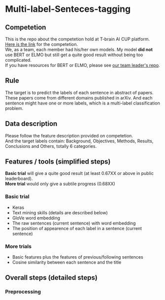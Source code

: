 # Multi-label-Senteces-tagging

## Competetion
This is the repo about the competetion hold at T-brain AI CUP platform. [Here is the link](https://tbrain.trendmicro.com.tw/Competitions/Details/8) for the competetion.  
We, as a team, each member had his/her own models. My model **did not** use BERT or ELMO but still get a quite good result without being too complicated.   
If you have resources for BERT or ELMO, please see [our team leader's repo](https://github.com/eugeneALU/Text-Classification).

## Rule
The target is to predict the labels of each sentence in abstract of papers. These papers come from different domains published in arXiv. And each sentence might have one or more labels, which is a multi-label classification problem.

## Data description
Please follow the feature description provided on competetion.  
And the target labels contain: Background, Objectives, Methods, Results, Conclusions and Others, totally 6 categories.

## Features / tools (simplified steps)
**Basic trial** will give a quite good result (at least 0.67XX or above in public leaderboard).   
**More trial** would only give a subtile progress (0.68XX)
### Basic trial
+ Keras
+ Text mining skills (details are described below)
+ GloVe word embedding
+ The raw sentences (current sentence) with word embedding
+ The position of appearence of each label in a sentence (current sentence)
### More trials
+ Basic features plus the features of previous/following sentences
+ Cosine similarity between each sentence and the title

## Overall steps (detailed steps)
### Preprocessing

